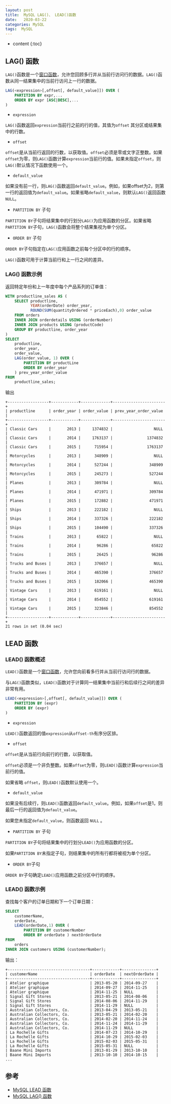 ```yaml
---
layout: post
title:  MySQL LAG()、 LEAD()函数
date:   2020-03-22
categories: MySQL
tags:  MySQL
---
```

* content
{:toc}


## LAG() 函数

`LAG()`函数是一个[窗口函数](https://www.begtut.com/mysql/mysql-window-functions.html)，允许您回顾多行并从当前行访问行的数据。`LAG()`函数从同一结果集中的当前行访问上一行的数据。

```sql
LAG(<expression>[,offset[, default_value]]) OVER (
    PARTITION BY expr,...
    ORDER BY expr [ASC|DESC],...
) 
```

- `expression`

`LAG()`函数返回`expression`当前行之前的行的值，其值为`offset` 其分区或结果集中的行数。

- `offset`

`offset`是从当前行返回的行数，以获取值。`offset`必须是零或文字正整数。如果`offset`为零，则`LAG()`函数计算`expression`当前行的值。如果未指定`offset`，则`LAG()`默认情况下函数使用一个。

- `default_value`

如果没有前一行，则`LAG()`函数返回`default_value`。例如，如果offset为2，则第一行的返回值为`default_value`。如果省略`default_value`，则默认`LAG()`返回函数`NULL`。

- `PARTITION BY` 子句

`PARTITION BY`子句将结果集中的行划分`LAG()`为应用函数的分区。如果省略`PARTITION BY`子句，`LAG()`函数会将整个结果集视为单个分区。

- `ORDER BY` 子句

`ORDER BY`子句指定在`LAG()`应用函数之前每个分区中的行的顺序。

`LAG()`函数可用于计算当前行和上一行之间的差异。

### LAG() 函数示例

返回特定年份和上一年度中每个产品系列的订单值：

```sql
WITH productline_sales AS (
    SELECT productline,
           YEAR(orderDate) order_year,
           ROUND(SUM(quantityOrdered * priceEach),0) order_value
    FROM orders
    INNER JOIN orderdetails USING (orderNumber)
    INNER JOIN products USING (productCode)
    GROUP BY productline, order_year
)
SELECT
    productline, 
    order_year, 
    order_value,
    LAG(order_value, 1) OVER (
        PARTITION BY productLine
        ORDER BY order_year
    ) prev_year_order_value
FROM 
    productline_sales; 
```

输出

```
+------------------+------------+-------------+-----------------------+
| productline      | order_year | order_value | prev_year_order_value |
+------------------+------------+-------------+-----------------------+
| Classic Cars     |       2013 |     1374832 |                  NULL |
| Classic Cars     |       2014 |     1763137 |               1374832 |
| Classic Cars     |       2015 |      715954 |               1763137 |
| Motorcycles      |       2013 |      348909 |                  NULL |
| Motorcycles      |       2014 |      527244 |                348909 |
| Motorcycles      |       2015 |      245273 |                527244 |
| Planes           |       2013 |      309784 |                  NULL |
| Planes           |       2014 |      471971 |                309784 |
| Planes           |       2015 |      172882 |                471971 |
| Ships            |       2013 |      222182 |                  NULL |
| Ships            |       2014 |      337326 |                222182 |
| Ships            |       2015 |      104490 |                337326 |
| Trains           |       2013 |       65822 |                  NULL |
| Trains           |       2014 |       96286 |                 65822 |
| Trains           |       2015 |       26425 |                 96286 |
| Trucks and Buses |       2013 |      376657 |                  NULL |
| Trucks and Buses |       2014 |      465390 |                376657 |
| Trucks and Buses |       2015 |      182066 |                465390 |
| Vintage Cars     |       2013 |      619161 |                  NULL |
| Vintage Cars     |       2014 |      854552 |                619161 |
| Vintage Cars     |       2015 |      323846 |                854552 |
+------------------+------------+-------------+-----------------------+
21 rows in set (0.04 sec)
```

##  LEAD 函数

###  LEAD() 函数概述

`LEAD()`函数是一个[窗口函数](https://www.begtut.com/mysql/mysql-window-functions.html)，允许您向前看多行并从当前行访问行的数据。

与`LAG()`函数类似，`LEAD()`函数对于计算同一结果集中当前行和后续行之间的差异非常有用。

```sql
LEAD(<expression>[,offset[, default_value]]) OVER (
    PARTITION BY (expr)
    ORDER BY (expr)
) 
```

- `expression`

`LEAD()`函数返回的值`expression`从`offset-th`有序分区排。

- `offset`

`offset`是从当前行向前行的行数，以获取值。

`offset`必须是一个非负整数。如果`offset`为零，则`LEAD()`函数计算`expression`当前行的值。

如果省略 `offset`，则`LEAD()`函数默认使用一个。

- `default_value`

如果没有后续行，则`LEAD()`函数返回`default_value`。例如，如果`offset`是1，则最后一行的返回值为`default_value`。

如果您未指定`default_value`，则函数返回 `NULL` 。

- `PARTITION BY` 子句

`PARTITION BY`子句将结果集中的行划分`LEAD()`为应用函数的分区。

如果`PARTITION BY`未指定子句，则结果集中的所有行都将被视为单个分区。

- `ORDER BY`子句

`ORDER BY`子句确定`LEAD()`应用函数之前分区中行的顺序。

### LEAD() 函数示例

查找每个客户的订单日期和下一个订单日期：

```sql
SELECT 
    customerName,
    orderDate,
    LEAD(orderDate,1) OVER (
        PARTITION BY customerNumber
        ORDER BY orderDate ) nextOrderDate
FROM 
    orders
INNER JOIN customers USING (customerNumber); 
```

输出：

```
+------------------------------------+------------+---------------+
| customerName                       | orderDate  | nextOrderDate |
+------------------------------------+------------+---------------+
| Atelier graphique                  | 2013-05-20 | 2014-09-27    |
| Atelier graphique                  | 2014-09-27 | 2014-11-25    |
| Atelier graphique                  | 2014-11-25 | NULL          |
| Signal Gift Stores                 | 2013-05-21 | 2014-08-06    |
| Signal Gift Stores                 | 2014-08-06 | 2014-11-29    |
| Signal Gift Stores                 | 2014-11-29 | NULL          |
| Australian Collectors, Co.         | 2013-04-29 | 2013-05-21    |
| Australian Collectors, Co.         | 2013-05-21 | 2014-02-20    |
| Australian Collectors, Co.         | 2014-02-20 | 2014-11-24    |
| Australian Collectors, Co.         | 2014-11-24 | 2014-11-29    |
| Australian Collectors, Co.         | 2014-11-29 | NULL          |
| La Rochelle Gifts                  | 2014-07-23 | 2014-10-29    |
| La Rochelle Gifts                  | 2014-10-29 | 2015-02-03    |
| La Rochelle Gifts                  | 2015-02-03 | 2015-05-31    |
| La Rochelle Gifts                  | 2015-05-31 | NULL          |
| Baane Mini Imports                 | 2013-01-29 | 2013-10-10    |
| Baane Mini Imports                 | 2013-10-10 | 2014-10-15    |
...
```



## 参考

- <a href="https://www.begtut.com/mysql/mysql-lead-function.html" target="_blank">MySQL LEAD 函数</a>
- <a href="https://www.begtut.com/mysql/mysql-lag-function.html" target="_blank">MySQL LAG() 函数</a> 

